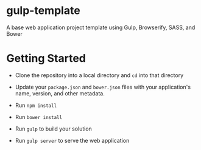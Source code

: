gulp-template
=============

A base web application project template using Gulp, Browserify, SASS, and Bower

# Getting Started

- Clone the repository into a local directory and `cd` into that directory

- Update your `package.json` and `bower.json` files with your application's name, version, and other metadata.

- Run `npm install`

- Run `bower install`

- Run `gulp` to build your solution

- Run `gulp server` to serve the web application
